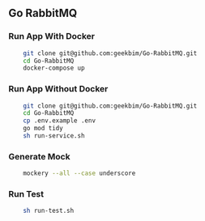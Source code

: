 ## Go RabbitMQ

### Run App With Docker
```sh
    git clone git@github.com:geekbim/Go-RabbitMQ.git
    cd Go-RabbitMQ
    docker-compose up
```

### Run App Without Docker
```sh
    git clone git@github.com:geekbim/Go-RabbitMQ.git
    cd Go-RabbitMQ
    cp .env.example .env
    go mod tidy
    sh run-service.sh
```

### Generate Mock
```sh
    mockery --all --case underscore
```

### Run Test
```sh
    sh run-test.sh
```